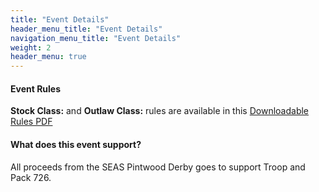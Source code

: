 ```yaml
---
title: "Event Details"
header_menu_title: "Event Details"
navigation_menu_title: "Event Details"
weight: 2
header_menu: true
---
```


#### Event Rules
**Stock Class:** and **Outlaw Class:** rules are available in this [Downloadable Rules PDF](https://thepintwood.com/rules/Pintwood%20Derby%202023%20Official%20Rules.pdf)

#### What does this event support?
All proceeds from the SEAS Pintwood Derby goes to support Troop and Pack 726.


